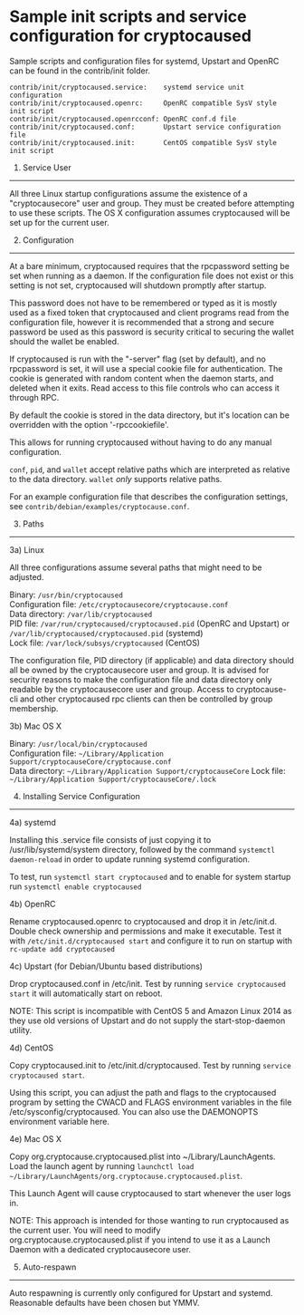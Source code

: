 Sample init scripts and service configuration for cryptocaused
==========================================================

Sample scripts and configuration files for systemd, Upstart and OpenRC
can be found in the contrib/init folder.

    contrib/init/cryptocaused.service:    systemd service unit configuration
    contrib/init/cryptocaused.openrc:     OpenRC compatible SysV style init script
    contrib/init/cryptocaused.openrcconf: OpenRC conf.d file
    contrib/init/cryptocaused.conf:       Upstart service configuration file
    contrib/init/cryptocaused.init:       CentOS compatible SysV style init script

1. Service User
---------------------------------

All three Linux startup configurations assume the existence of a "cryptocausecore" user
and group.  They must be created before attempting to use these scripts.
The OS X configuration assumes cryptocaused will be set up for the current user.

2. Configuration
---------------------------------

At a bare minimum, cryptocaused requires that the rpcpassword setting be set
when running as a daemon.  If the configuration file does not exist or this
setting is not set, cryptocaused will shutdown promptly after startup.

This password does not have to be remembered or typed as it is mostly used
as a fixed token that cryptocaused and client programs read from the configuration
file, however it is recommended that a strong and secure password be used
as this password is security critical to securing the wallet should the
wallet be enabled.

If cryptocaused is run with the "-server" flag (set by default), and no rpcpassword is set,
it will use a special cookie file for authentication. The cookie is generated with random
content when the daemon starts, and deleted when it exits. Read access to this file
controls who can access it through RPC.

By default the cookie is stored in the data directory, but it's location can be overridden
with the option '-rpccookiefile'.

This allows for running cryptocaused without having to do any manual configuration.

`conf`, `pid`, and `wallet` accept relative paths which are interpreted as
relative to the data directory. `wallet` *only* supports relative paths.

For an example configuration file that describes the configuration settings,
see `contrib/debian/examples/cryptocause.conf`.

3. Paths
---------------------------------

3a) Linux

All three configurations assume several paths that might need to be adjusted.

Binary:              `/usr/bin/cryptocaused`  
Configuration file:  `/etc/cryptocausecore/cryptocause.conf`  
Data directory:      `/var/lib/cryptocaused`  
PID file:            `/var/run/cryptocaused/cryptocaused.pid` (OpenRC and Upstart) or `/var/lib/cryptocaused/cryptocaused.pid` (systemd)  
Lock file:           `/var/lock/subsys/cryptocaused` (CentOS)  

The configuration file, PID directory (if applicable) and data directory
should all be owned by the cryptocausecore user and group.  It is advised for security
reasons to make the configuration file and data directory only readable by the
cryptocausecore user and group.  Access to cryptocause-cli and other cryptocaused rpc clients
can then be controlled by group membership.

3b) Mac OS X

Binary:              `/usr/local/bin/cryptocaused`  
Configuration file:  `~/Library/Application Support/cryptocauseCore/cryptocause.conf`  
Data directory:      `~/Library/Application Support/cryptocauseCore`
Lock file:           `~/Library/Application Support/cryptocauseCore/.lock`

4. Installing Service Configuration
-----------------------------------

4a) systemd

Installing this .service file consists of just copying it to
/usr/lib/systemd/system directory, followed by the command
`systemctl daemon-reload` in order to update running systemd configuration.

To test, run `systemctl start cryptocaused` and to enable for system startup run
`systemctl enable cryptocaused`

4b) OpenRC

Rename cryptocaused.openrc to cryptocaused and drop it in /etc/init.d.  Double
check ownership and permissions and make it executable.  Test it with
`/etc/init.d/cryptocaused start` and configure it to run on startup with
`rc-update add cryptocaused`

4c) Upstart (for Debian/Ubuntu based distributions)

Drop cryptocaused.conf in /etc/init.  Test by running `service cryptocaused start`
it will automatically start on reboot.

NOTE: This script is incompatible with CentOS 5 and Amazon Linux 2014 as they
use old versions of Upstart and do not supply the start-stop-daemon utility.

4d) CentOS

Copy cryptocaused.init to /etc/init.d/cryptocaused. Test by running `service cryptocaused start`.

Using this script, you can adjust the path and flags to the cryptocaused program by
setting the CWACD and FLAGS environment variables in the file
/etc/sysconfig/cryptocaused. You can also use the DAEMONOPTS environment variable here.

4e) Mac OS X

Copy org.cryptocause.cryptocaused.plist into ~/Library/LaunchAgents. Load the launch agent by
running `launchctl load ~/Library/LaunchAgents/org.cryptocause.cryptocaused.plist`.

This Launch Agent will cause cryptocaused to start whenever the user logs in.

NOTE: This approach is intended for those wanting to run cryptocaused as the current user.
You will need to modify org.cryptocause.cryptocaused.plist if you intend to use it as a
Launch Daemon with a dedicated cryptocausecore user.

5. Auto-respawn
-----------------------------------

Auto respawning is currently only configured for Upstart and systemd.
Reasonable defaults have been chosen but YMMV.
